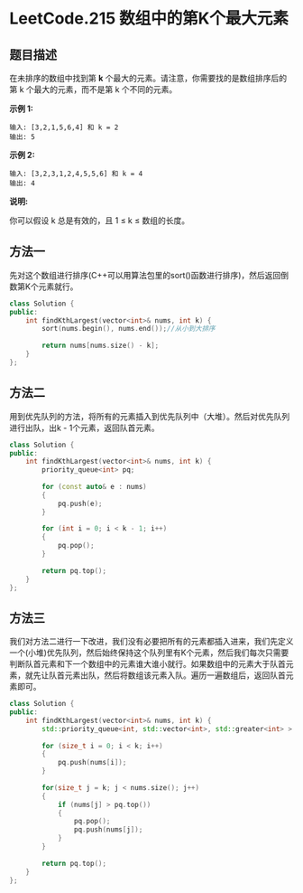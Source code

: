 # LeetCode.215 数组中的第K个最大元素

## 题目描述

在未排序的数组中找到第 **k** 个最大的元素。请注意，你需要找的是数组排序后的第 k 个最大的元素，而不是第 k 个不同的元素。

**示例 1:**

```
输入: [3,2,1,5,6,4] 和 k = 2
输出: 5
```

**示例 2:**

```
输入: [3,2,3,1,2,4,5,5,6] 和 k = 4
输出: 4
```

**说明:**

你可以假设 k 总是有效的，且 1 ≤ k ≤ 数组的长度。

## 方法一

先对这个数组进行排序(C++可以用算法包里的sort()函数进行排序)，然后返回倒数第K个元素就行。

```cpp
class Solution {
public:
    int findKthLargest(vector<int>& nums, int k) {
        sort(nums.begin(), nums.end());//从小到大排序
        
        return nums[nums.size() - k];
    }
};
```

## 方法二

用到优先队列的方法，将所有的元素插入到优先队列中（大堆）。然后对优先队列进行出队，出k - 1个元素，返回队首元素。

```cpp
class Solution {
public:
    int findKthLargest(vector<int>& nums, int k) {
        priority_queue<int> pq;
        
        for (const auto& e : nums)
        {
            pq.push(e);
        }
        
        for (int i = 0; i < k - 1; i++)
        {
            pq.pop();
        }
        
        return pq.top();
    }
};
```

## 方法三

我们对方法二进行一下改进，我们没有必要把所有的元素都插入进来，我们先定义一个(小堆)优先队列，然后始终保持这个队列里有K个元素，然后我们每次只需要判断队首元素和下一个数组中的元素谁大谁小就行。如果数组中的元素大于队首元素，就先让队首元素出队，然后将数组该元素入队。遍历一遍数组后，返回队首元素即可。

```cpp
class Solution {
public:
    int findKthLargest(vector<int>& nums, int k) {
        std::priority_queue<int, std::vector<int>, std::greater<int> > pq;
        
        for (size_t i = 0; i < k; i++)
        {
            pq.push(nums[i]);
        }
        
        for(size_t j = k; j < nums.size(); j++)
        {
            if (nums[j] > pq.top())
            {
                pq.pop();
                pq.push(nums[j]);
            }
        }
        
        return pq.top();
    }
};
```

